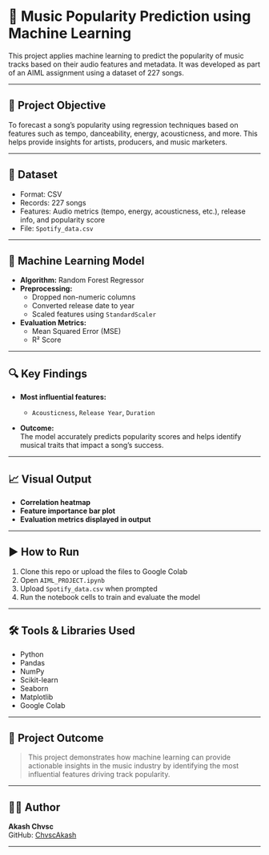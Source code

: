# 🎵 Music Popularity Prediction using Machine Learning

This project applies machine learning to predict the popularity of music tracks based on their audio features and metadata. It was developed as part of an AIML assignment using a dataset of 227 songs.

---

## 📌 Project Objective
To forecast a song’s popularity using regression techniques based on features such as tempo, danceability, energy, acousticness, and more. This helps provide insights for artists, producers, and music marketers.

---

## 📁 Dataset
- Format: CSV
- Records: 227 songs
- Features: Audio metrics (tempo, energy, acousticness, etc.), release info, and popularity score
- File: `Spotify_data.csv`

---

## 🧠 Machine Learning Model
- **Algorithm:** Random Forest Regressor
- **Preprocessing:**
  - Dropped non-numeric columns
  - Converted release date to year
  - Scaled features using `StandardScaler`
- **Evaluation Metrics:**
  - Mean Squared Error (MSE)
  - R² Score

---

## 🔍 Key Findings
- **Most influential features:**  
  - `Acousticness`, `Release Year`, `Duration`

- **Outcome:**  
  The model accurately predicts popularity scores and helps identify musical traits that impact a song’s success.

---

## 📈 Visual Output
- **Correlation heatmap**
- **Feature importance bar plot**
- **Evaluation metrics displayed in output**

---

## ▶️ How to Run
1. Clone this repo or upload the files to Google Colab
2. Open `AIML_PROJECT.ipynb`
3. Upload `Spotify_data.csv` when prompted
4. Run the notebook cells to train and evaluate the model

---

## 🛠️ Tools & Libraries Used
- Python
- Pandas
- NumPy
- Scikit-learn
- Seaborn
- Matplotlib
- Google Colab

---

## 📌 Project Outcome
> This project demonstrates how machine learning can provide actionable insights in the music industry by identifying the most influential features driving track popularity.

---

## 👨‍💻 Author
**Akash Chvsc**  
GitHub: [ChvscAkash](https://github.com/ChvscAkash)

---


